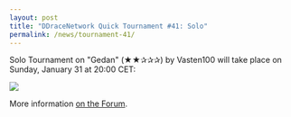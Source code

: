 ```yaml
---
layout: post
title: "DDraceNetwork Quick Tournament #41: Solo"
permalink: /news/tournament-41/
---
```

Solo Tournament on "Gedan" (★★✰✰✰) by Vasten100 will take place on Sunday, January 31 at 20:00 CET:

[<img class="demo" src="/_uploads/Gedan.png" />](//forum.ddnet.org/viewtopic.php?f=21&t=3109)

More information [on the Forum](//forum.ddnet.org/viewtopic.php?f=21&t=3109).
